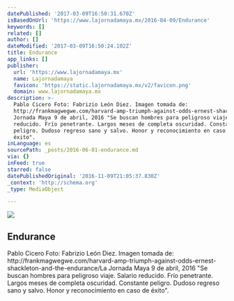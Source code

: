 ```yaml
---
datePublished: '2017-03-09T16:50:31.670Z'
isBasedOnUrl: 'https://www.lajornadamaya.mx/2016-04-09/Endurance'
keywords: []
related: []
author: []
dateModified: '2017-03-09T16:50:24.102Z'
title: Endurance
app_links: []
publisher:
  url: 'https://www.lajornadamaya.mx'
  name: Lajornadamaya
  favicon: 'https://static.lajornadamaya.mx/v2/favicon.png'
  domain: www.lajornadamaya.mx
description: >-
  Pablo Cicero Foto: Fabrizio León Diez. Imagen tomada de:
  http://frankmagwegwe.com/harvard-amp-triumph-against-odds-ernest-shackleton-and-the-endurance/La
  Jornada Maya 9 de abril, 2016 "Se buscan hombres para peligroso viaje. Salario
  reducido. Frío penetrante. Largos meses de completa oscuridad. Constante
  peligro. Dudoso regreso sano y salvo. Honor y reconocimiento en caso de
  éxito".
inLanguage: es
sourcePath: _posts/2016-06-01-endurance.md
via: {}
inFeed: true
starred: false
datePublishedOriginal: '2016-11-09T21:05:37.830Z'
_context: 'http://schema.org'
_type: MediaObject

---
```

<article style=""><img src="https://s3-us-west-2.amazonaws.com/the-grid-img/p/b2c8991db18743a56c5af745264c39c83212185a.jpg" /><h1>Endurance</h1><p>Pablo Cicero Foto: Fabrizio León Diez. Imagen tomada de: http://frankmagwegwe.com/harvard-amp-triumph-against-odds-ernest-shackleton-and-the-endurance/La Jornada Maya 9 de abril, 2016 "Se buscan hombres para peligroso viaje. Salario reducido. Frío penetrante. Largos meses de completa oscuridad. Constante peligro. Dudoso regreso sano y salvo. Honor y reconocimiento en caso de éxito".</p></article>